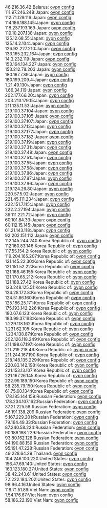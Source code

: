 46.216.36.42:Belarus: [ovpn config](vpn/46_216_36_42.ovpn)  
111.97.246.248:Japan: [ovpn config](vpn/111_97_246_248.ovpn)  
112.71.129.116:Japan: [ovpn config](vpn/112_71_129_116.ovpn)  
114.186.188.145:Japan: [ovpn config](vpn/114_186_188_145.ovpn)  
118.237.193.169:Japan: [ovpn config](vpn/118_237_193_169.ovpn)  
119.10.207.138:Japan: [ovpn config](vpn/119_10_207_138.ovpn)  
125.12.68.55:Japan: [ovpn config](vpn/125_12_68_55.ovpn)  
125.14.2.104:Japan: [ovpn config](vpn/125_14_2_104.ovpn)  
126.92.227.210:Japan: [ovpn config](vpn/126_92_227_210.ovpn)  
133.165.232.164:Japan: [ovpn config](vpn/133_165_232_164.ovpn)  
14.3.232.119:Japan: [ovpn config](vpn/14_3_232_119.ovpn)  
153.164.134.227:Japan: [ovpn config](vpn/153_164_134_227.ovpn)  
153.212.78.203:Japan: [ovpn config](vpn/153_212_78_203.ovpn)  
180.197.7.89:Japan: [ovpn config](vpn/180_197_7_89.ovpn)  
180.199.209.4:Japan: [ovpn config](vpn/180_199_209_4.ovpn)  
1.21.49.130:Japan: [ovpn config](vpn/1_21_49_130.ovpn)  
1.66.34.119:Japan: [ovpn config](vpn/1_66_34_119.ovpn)  
202.177.66.20:Japan: [ovpn config](vpn/202_177_66_20.ovpn)  
203.213.179.15:Japan: [ovpn config](vpn/203_213_179_15.ovpn)  
211.135.11.53:Japan: [ovpn config](vpn/211_135_11_53.ovpn)  
219.100.37.104:Japan: [ovpn config](vpn/219_100_37_104.ovpn)  
219.100.37.105:Japan: [ovpn config](vpn/219_100_37_105.ovpn)  
219.100.37.107:Japan: [ovpn config](vpn/219_100_37_107.ovpn)  
219.100.37.13:Japan: [ovpn config](vpn/219_100_37_13.ovpn)  
219.100.37.177:Japan: [ovpn config](vpn/219_100_37_177.ovpn)  
219.100.37.182:Japan: [ovpn config](vpn/219_100_37_182.ovpn)  
219.100.37.19:Japan: [ovpn config](vpn/219_100_37_19.ovpn)  
219.100.37.31:Japan: [ovpn config](vpn/219_100_37_31.ovpn)  
219.100.37.49:Japan: [ovpn config](vpn/219_100_37_49.ovpn)  
219.100.37.51:Japan: [ovpn config](vpn/219_100_37_51.ovpn)  
219.100.37.55:Japan: [ovpn config](vpn/219_100_37_55.ovpn)  
219.100.37.58:Japan: [ovpn config](vpn/219_100_37_58.ovpn)  
219.100.37.86:Japan: [ovpn config](vpn/219_100_37_86.ovpn)  
219.100.37.87:Japan: [ovpn config](vpn/219_100_37_87.ovpn)  
219.100.37.96:Japan: [ovpn config](vpn/219_100_37_96.ovpn)  
219.124.26.80:Japan: [ovpn config](vpn/219_124_26_80.ovpn)  
220.57.5.92:Japan: [ovpn config](vpn/220_57_5_92.ovpn)  
221.45.111.234:Japan: [ovpn config](vpn/221_45_111_234.ovpn)  
222.151.7.115:Japan: [ovpn config](vpn/222_151_7_115.ovpn)  
222.2.27.194:Japan: [ovpn config](vpn/222_2_27_194.ovpn)  
39.111.221.72:Japan: [ovpn config](vpn/39_111_221_72.ovpn)  
60.101.84.33:Japan: [ovpn config](vpn/60_101_84_33.ovpn)  
60.112.15.145:Japan: [ovpn config](vpn/60_112_15_145.ovpn)  
61.21.143.118:Japan: [ovpn config](vpn/61_21_143_118.ovpn)  
92.202.151.112:Japan: [ovpn config](vpn/92_202_151_112.ovpn)  
112.145.244.240:Korea Republic of: [ovpn config](vpn/112_145_244_240.ovpn)  
112.160.83.146:Korea Republic of: [ovpn config](vpn/112_160_83_146.ovpn)  
117.55.154.2:Korea Republic of: [ovpn config](vpn/117_55_154_2.ovpn)  
119.204.165.207:Korea Republic of: [ovpn config](vpn/119_204_165_207.ovpn)  
121.145.22.30:Korea Republic of: [ovpn config](vpn/121_145_22_30.ovpn)  
121.151.52.22:Korea Republic of: [ovpn config](vpn/121_151_52_22.ovpn)  
121.168.46.155:Korea Republic of: [ovpn config](vpn/121_168_46_155.ovpn)  
121.170.65.212:Korea Republic of: [ovpn config](vpn/121_170_65_212.ovpn)  
121.188.27.42:Korea Republic of: [ovpn config](vpn/121_188_27_42.ovpn)  
123.248.125.51:Korea Republic of: [ovpn config](vpn/123_248_125_51.ovpn)  
124.28.172.8:Korea Republic of: [ovpn config](vpn/124_28_172_8.ovpn)  
124.51.86.160:Korea Republic of: [ovpn config](vpn/124_51_86_160.ovpn)  
125.186.25.171:Korea Republic of: [ovpn config](vpn/125_186_25_171.ovpn)  
175.193.142.226:Korea Republic of: [ovpn config](vpn/175_193_142_226.ovpn)  
180.67.6.123:Korea Republic of: [ovpn config](vpn/180_67_6_123.ovpn)  
183.99.37.193:Korea Republic of: [ovpn config](vpn/183_99_37_193.ovpn)  
1.229.118.162:Korea Republic of: [ovpn config](vpn/1_229_118_162.ovpn)  
1.231.62.105:Korea Republic of: [ovpn config](vpn/1_231_62_105.ovpn)  
1.234.138.87:Korea Republic of: [ovpn config](vpn/1_234_138_87.ovpn)  
202.126.118.249:Korea Republic of: [ovpn config](vpn/202_126_118_249.ovpn)  
211.198.67.197:Korea Republic of: [ovpn config](vpn/211_198_67_197.ovpn)  
211.219.218.46:Korea Republic of: [ovpn config](vpn/211_219_218_46.ovpn)  
211.244.167.190:Korea Republic of: [ovpn config](vpn/211_244_167_190.ovpn)  
218.148.135.229:Korea Republic of: [ovpn config](vpn/218_148_135_229.ovpn)  
220.83.142.198:Korea Republic of: [ovpn config](vpn/220_83_142_198.ovpn)  
221.153.13.107:Korea Republic of: [ovpn config](vpn/221_153_13_107.ovpn)  
221.167.26.145:Korea Republic of: [ovpn config](vpn/221_167_26_145.ovpn)  
222.99.189.150:Korea Republic of: [ovpn config](vpn/222_99_189_150.ovpn)  
58.235.79.150:Korea Republic of: [ovpn config](vpn/58_235_79_150.ovpn)  
61.75.60.134:Korea Republic of: [ovpn config](vpn/61_75_60_134.ovpn)  
178.185.144.159:Russian Federation: [ovpn config](vpn/178_185_144_159.ovpn)  
178.234.107.162:Russian Federation: [ovpn config](vpn/178_234_107_162.ovpn)  
37.21.225.58:Russian Federation: [ovpn config](vpn/37_21_225_58.ovpn)  
46.191.138.209:Russian Federation: [ovpn config](vpn/46_191_138_209.ovpn)  
5.167.229.201:Russian Federation: [ovpn config](vpn/5_167_229_201.ovpn)  
79.164.49.33:Russian Federation: [ovpn config](vpn/79_164_49_33.ovpn)  
87.240.58.224:Russian Federation: [ovpn config](vpn/87_240_58_224.ovpn)  
90.189.198.229:Russian Federation: [ovpn config](vpn/90_189_198_229.ovpn)  
93.80.162.128:Russian Federation: [ovpn config](vpn/93_80_162_128.ovpn)  
94.190.88.159:Russian Federation: [ovpn config](vpn/94_190_88_159.ovpn)  
95.191.47.228:Russian Federation: [ovpn config](vpn/95_191_47_228.ovpn)  
49.228.64.29:Thailand: [ovpn config](vpn/49_228_64_29.ovpn)  
104.246.100.220:United States: [ovpn config](vpn/104_246_100_220.ovpn)  
156.47.69.140:United States: [ovpn config](vpn/156_47_69_140.ovpn)  
163.123.180.27:United States: [ovpn config](vpn/163_123_180_27.ovpn)  
38.42.243.61:United States: [ovpn config](vpn/38_42_243_61.ovpn)  
72.222.184.202:United States: [ovpn config](vpn/72_222_184_202.ovpn)  
98.96.4.16:United States: [ovpn config](vpn/98_96_4_16.ovpn)  
118.71.51.89:Viet Nam: [ovpn config](vpn/118_71_51_89.ovpn)  
1.54.176.67:Viet Nam: [ovpn config](vpn/1_54_176_67.ovpn)  
58.186.22.190:Viet Nam: [ovpn config](vpn/58_186_22_190.ovpn)  
